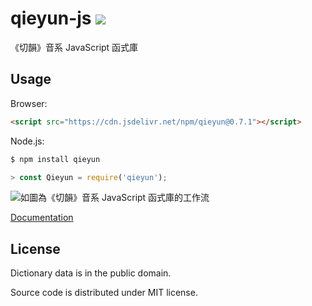 # qieyun-js [![](https://data.jsdelivr.com/v1/package/npm/qieyun/badge)](https://www.jsdelivr.com/package/npm/qieyun)

《切韻》音系 JavaScript 函式庫

## Usage

Browser:

```html
<script src="https://cdn.jsdelivr.net/npm/qieyun@0.7.1"></script>
```

Node.js:

```sh
$ npm install qieyun
```

```javascript
> const Qieyun = require('qieyun');
```

![如圖為《切韻》音系 JavaScript 函式庫的工作流](https://nk2028.shn.hk/qieyun-js/demo/qieyun-js.png)

[Documentation](https://nk2028.shn.hk/qieyun-js/)

## License

Dictionary data is in the public domain.

Source code is distributed under MIT license.
